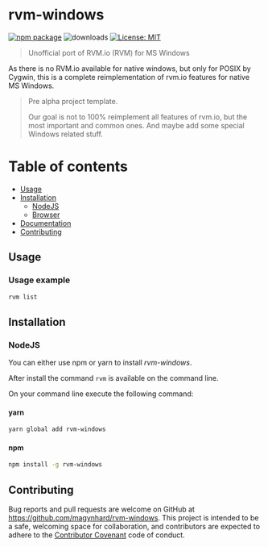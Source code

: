 # rvm-windows

[![npm package](https://img.shields.io/npm/v/rvm-windows?color=default&style=plastic&logo=npm)](https://www.npmjs.com/package/rvm-windows)
![downloads](https://img.shields.io/npm/dt/rvm-windows?color=blue&style=plastic)
[![License: MIT](https://img.shields.io/badge/License-MIT-gold.svg?style=plastic&logo=mit)](LICENSE)

> Unofficial port of RVM.io (RVM) for MS Windows

As there is no RVM.io available for native windows, but only for POSIX by Cygwin, this is a complete reimplementation of rvm.io features for native MS Windows.

> Pre alpha project template.
> 
> Our goal is not to 100% reimplement all features of rvm.io, but the most important and common ones. And maybe add some special Windows related stuff.

# Table of contents

* [Usage](#usage)
* [Installation](#installation)
    * [NodeJS](#installation_node_js)
    * [Browser](#installation_browser)
* [Documentation](#documentation)
* [Contributing](#contributing)

<a name="usage"></a>

## Usage

### Usage example

```bash
rvm list
```

<a name="installation"></a>

## Installation

### NodeJS

You can either use npm or yarn to install *rvm-windows*.

After install the command `rvm` is available on the command line.

On your command line execute the following command:

#### yarn

```bash
yarn global add rvm-windows
```

#### npm

```bash
npm install -g rvm-windows
```

###


<a name="contributing"></a>

## Contributing

Bug reports and pull requests are welcome on GitHub at https://github.com/magynhard/rvm-windows. This project is intended
to be a safe, welcoming space for collaboration, and contributors are expected to adhere to
the [Contributor Covenant](http://contributor-covenant.org) code of conduct.

